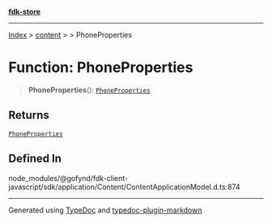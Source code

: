 [**fdk-store**](../../../README.md)
***

[Index](../../../API.md) > [content](../../README.md) > [<internal>](../README.md) > PhoneProperties

# Function: PhoneProperties

> **PhoneProperties**(): [`PhoneProperties`](../type-aliases/type-alias.PhoneProperties.md)

## Returns

[`PhoneProperties`](../type-aliases/type-alias.PhoneProperties.md)

## Defined In

node\_modules/@gofynd/fdk-client-javascript/sdk/application/Content/ContentApplicationModel.d.ts:874

***
Generated using [TypeDoc](https://typedoc.org/) and [typedoc-plugin-markdown](https://www.npmjs.com/package/typedoc-plugin-markdown)
